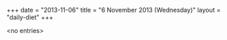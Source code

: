 +++
date = "2013-11-06"
title = "6 November 2013 (Wednesday)"
layout = "daily-diet"
+++


\<no entries\>


